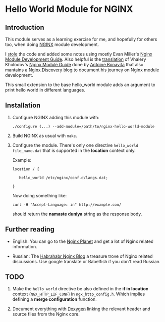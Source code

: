 # Hello World Module for NGINX

## Introduction

This module serves as a learning exercise for me, and hopefully for
others too, when doing [NGINX](http://nginx.org) module development. 

I [stole](http://dominicfallows.com/2011/02/20/hello-world-nginx-module-3/)
the code and added some notes using mostly Evan Miller's
[Nginx Module Development Guide](http://www.evanmiller.org/nginx-modules-guide.html). Also
helpful is the
[translation](http://antoine.bonavita.free.fr/nginx_mod_dev_en.html)
of Vhalery Kholodov's
[Nginx Module Guide](http://www.grid.net.ru/nginx/nginx-modules.html)
done by [Antoine Bonavita](http://antoine.bonavita.free.fr/) that also
mantains a [Nginx Discovery](http://www.nginx-discovery.com/) blog to
document his journey on Nginx module development.

This small extension to the base hello\_world module adds an argument to print hello world in different languages.

## Installation

   1. Configure NGINX adding this module with:
          
          ./configure (...) --add-module=/path/to/nginx-hello-world-module
       
   2. Build NGINX as usual with `make`.
   
   3. Configure the module. There's only one directive `hello_world file_name.dat`
      that is supported in the **location** context only.
      
      Example:
          
          location / {
             
             hello_world /etc/nginx/conf.d/langs.dat;
          
          }

      Now doing something like:
          
          curl -H "Accept-Language: in" http://example.com/
          
      should return the **namaste duniya** string as the response body.

## Further reading

 * English: You can go to the [Nginx Planet](http://planet.nginx.org/)
   and get a lot of Nginx related information.
  
 * Russian: The [Habrahabr Nginx Blog](habrahabr.ru/blogs/nginx/) a
   treasure trove of Nginx related discussions. Use google translate
   or Babelfish if you don't read Russian.
      
## TODO

 1. Make the `hello_world` directive be also defined in the **if in
    location** context (`NGX_HTTP_LIF_CONF`) in
    `ngx_http_config.h`. Which implies defining a **merge
    configuration** function.
 
 2. Document everything with
    [Doxygen](https://secure.wikimedia.org/wikipedia/en/wiki/Doxygen)
    linking the relevant header and source files from the Nginx core.

